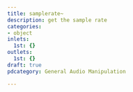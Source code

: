 ```yaml
---
title: samplerate~
description: get the sample rate
categories:
- object
inlets:
  1st: {}
outlets:
  1st: {}
draft: true
pdcategory: General Audio Manipulation

---
```


